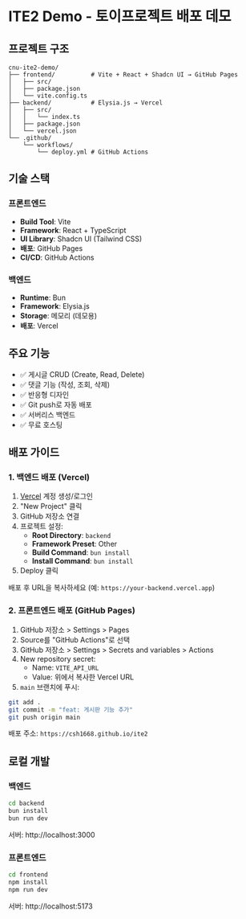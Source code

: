 # ITE2 Demo - 토이프로젝트 배포 데모


## 프로젝트 구조

```
cnu-ite2-demo/
├── frontend/          # Vite + React + Shadcn UI → GitHub Pages
│   ├── src/
│   ├── package.json
│   └── vite.config.ts
├── backend/           # Elysia.js → Vercel
│   ├── src/
│   │   └── index.ts
│   ├── package.json
│   └── vercel.json
└── .github/
    └── workflows/
        └── deploy.yml # GitHub Actions
```

## 기술 스택

### 프론트엔드
- **Build Tool**: Vite
- **Framework**: React + TypeScript
- **UI Library**: Shadcn UI (Tailwind CSS)
- **배포**: GitHub Pages
- **CI/CD**: GitHub Actions

### 백엔드
- **Runtime**: Bun
- **Framework**: Elysia.js
- **Storage**: 메모리 (데모용)
- **배포**: Vercel

## 주요 기능

- ✅ 게시글 CRUD (Create, Read, Delete)
- ✅ 댓글 기능 (작성, 조회, 삭제)
- ✅ 반응형 디자인
- ✅ Git push로 자동 배포
- ✅ 서버리스 백엔드
- ✅ 무료 호스팅

## 배포 가이드

### 1. 백엔드 배포 (Vercel)

1. [Vercel](https://vercel.com) 계정 생성/로그인
2. "New Project" 클릭
3. GitHub 저장소 연결
4. 프로젝트 설정:
   - **Root Directory**: `backend`
   - **Framework Preset**: Other
   - **Build Command**: `bun install`
   - **Install Command**: `bun install`
5. Deploy 클릭

배포 후 URL을 복사하세요 (예: `https://your-backend.vercel.app`)

### 2. 프론트엔드 배포 (GitHub Pages)

1. GitHub 저장소 > Settings > Pages
2. Source를 "GitHub Actions"로 선택
3. GitHub 저장소 > Settings > Secrets and variables > Actions
4. New repository secret:
   - Name: `VITE_API_URL`
   - Value: 위에서 복사한 Vercel URL
5. `main` 브랜치에 푸시:

```bash
git add .
git commit -m "feat: 게시판 기능 추가"
git push origin main
```

배포 주소: `https://csh1668.github.io/ite2`

## 로컬 개발

### 백엔드

```bash
cd backend
bun install
bun run dev
```

서버: http://localhost:3000

### 프론트엔드

```bash
cd frontend
npm install
npm run dev
```

서버: http://localhost:5173